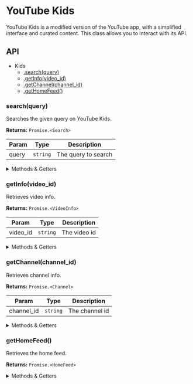 # YouTube Kids

YouTube Kids is a modified version of the YouTube app, with a simplified interface and curated content. This class allows you to interact with its API.

## API
  
* Kids
  * [.search(query)](#search)
  * [.getInfo(video_id)](#getinfo)
  * [.getChannel(channel_id)](#getchannel)
  * [.getHomeFeed()](#gethomefeed)

<a name="search"></a>
### search(query)

Searches the given query on YouTube Kids.

**Returns:** `Promise.<Search>`

| Param | Type | Description |
| --- | --- | --- |
| query | `string` | The query to search |


<details>
<summary>Methods & Getters</summary>
<p>

- `<search>#page`
  - Returns the original InnerTube response(s), parsed and sanitized.

</p>
</details> 

<a name="getinfo"></a>
### getInfo(video_id)

Retrieves video info.

**Returns:** `Promise.<VideoInfo>`

| Param | Type | Description |
| --- | --- | --- |
| video_id | `string` | The video id |

<details>
<summary>Methods & Getters</summary>
<p>

- `<info>#toDash(url_transformer?)`
  - Generates a DASH manifest from the streaming data.

- `<info>#chooseFormat(options)`
  - Selects the format that best matches the given options. This method is used internally by `#download`.

- `<info>#download(options?)`
  - Downloads the video.

- `<info>#addToWatchHistory()`
  - Adds the video to the watch history.

- `<info>#page`
  - Returns the original InnerTube response(s), parsed and sanitized.

</p>
</details> 

<a name="getchannel"></a>
### getChannel(channel_id)

Retrieves channel info.

**Returns:** `Promise.<Channel>`

| Param | Type | Description |
| --- | --- | --- |
| channel_id | `string` | The channel id |

<details>
<summary>Methods & Getters</summary>
<p>

- `<channel>#getContinuation()`
  - Retrieves next batch of videos.

- `<channel>#has_continuation`
  - Returns whether there are more videos to retrieve.

- `<channel>#page`
  - Returns the original InnerTube response(s), parsed and sanitized.

</p>
</details>

<a name="gethomefeed"></a>
### getHomeFeed()

Retrieves the home feed.

**Returns:** `Promise.<HomeFeed>`

<details>
<summary>Methods & Getters</summary>
<p>

- `<feed>#selectCategoryTab(tab: string | KidsCategoryTab)`
  - Selects the given category tab.

- `<feed>#categories`
  - Returns available categories.

- `<feed>#page`
  - Returns the original InnerTube response(s), parsed and sanitized.